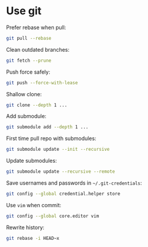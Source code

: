 # Use git

Prefer rebase when pull:

```sh
git pull --rebase
```

Clean outdated branches:

```sh
git fetch --prune
```

Push force safely:

```sh
git push --force-with-lease
```

Shallow clone:

```sh
git clone --depth 1 ...
```

Add submodule:

```sh
git submodule add --depth 1 ...
```

First time pull repo with submodules:

```sh
git submodule update --init --recursive
```

Update submodules:

```sh
git submodule update --recursive --remote
```

Save usernames and passwords in `~/.git-credentials`:

```sh
git config --global credential.helper store
```

Use `vim` when commit:

```sh
git config --global core.editor vim
```

Rewrite history:

```sh
git rebase -i HEAD~x
```
